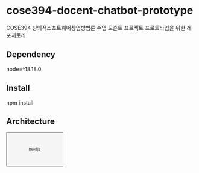 # cose394-docent-chatbot-prototype
COSE394 창의적소프트웨어창업방법론 수업 도슨트 프로젝트 프로토타입을 위한 레포지토리

## Dependency
node=^18.18.0

## Install
npm install

## Architecture
![architecture](./resource/architecture.drawio.png)